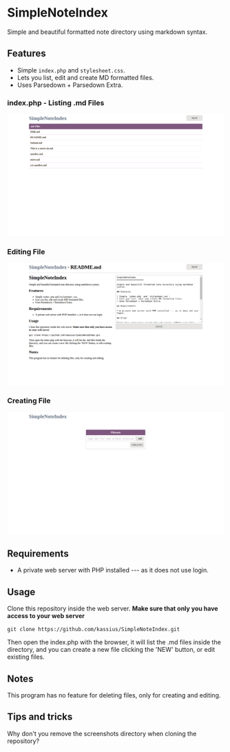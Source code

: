 SimpleNoteIndex
=====================

Simple and beautiful formatted note directory using markdown syntax.

## Features

* Simple `index.php` and `stylesheet.css`.
* Lets you list, edit and create MD formatted files.
* Uses Parsedown + Parsedown Extra.

### index.php - Listing .md Files

![Listing of Markdown Files](screenshots/screenshot-000.png)

### Editing File

![Editing Note](screenshots/screenshot-001.png)

### Creating File

![Creating a File](screenshots/screenshot-002.png)

## Requirements

* A private web server with PHP installed --- as it does not use login.

## Usage

Clone this repository inside the web server. **Make sure that only you have access to your web server**

```
git clone https://github.com/kassius/SimpleNoteIndex.git
```

Then open the index.php with the browser, it will list the .md files inside the directory, and you can create a new file clicking the 'NEW' button, or edit existing files.

## Notes

This program has no feature for deleting files, only for creating and editing.

## Tips and tricks

Why don't you remove the screenshots directory when cloning the repository?
